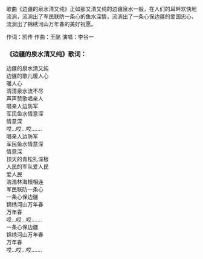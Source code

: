

歌曲《边疆的泉水清又纯》正如那又清又纯的边疆泉水一般，在人们的耳畔欢快地流淌，流淌出了军民联防一条心的鱼水深情，流淌出了一条心保边疆的爱国忠心，流淌出了锦绣河山万年春的美好祝愿。

作词：凯传 作曲：王酩 演唱：李谷一

### 《边疆的泉水清又纯》歌词：

边疆的泉水清又纯  
边疆的歌儿暖人心  
暖人心  
清清泉水流不尽  
声声赞歌唱亲人  
唱亲人边防军  
军民鱼水情意深  
情意深  
哎...哎...哎.......  
唱亲人边防军  
军民鱼水情意深  
情意深  
顶天的青松扎深根  
人民的军队爱人民  
爱人民  
浩浩林海根相连  
军民联防一条心  
一条心保边疆  
锦绣河山万年春  
万年春  
哎...哎...哎.......  
一条心保边疆  
锦绣河山万年春  
万年春  
哎...哎...哎.......

